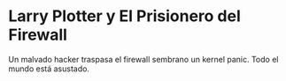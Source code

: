 # Larry Plotter y El Prisionero del Firewall

Un malvado hacker traspasa el firewall sembrano un kernel panic.
Todo el mundo está asustado.
